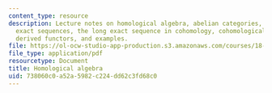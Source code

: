 ```yaml
---
content_type: resource
description: Lecture notes on homological algebra, abelian categories, complexes and
  exact sequences, the long exact sequence in cohomology, cohomological functors,
  derived functors, and examples.
file: https://ol-ocw-studio-app-production.s3.amazonaws.com/courses/18-726-algebraic-geometry-spring-2009/738060c0a52a5982c224dd62c3fd68c0_MIT18_726s09_lec16_homalg.pdf
file_type: application/pdf
resourcetype: Document
title: Homological algebra
uid: 738060c0-a52a-5982-c224-dd62c3fd68c0
---
```

